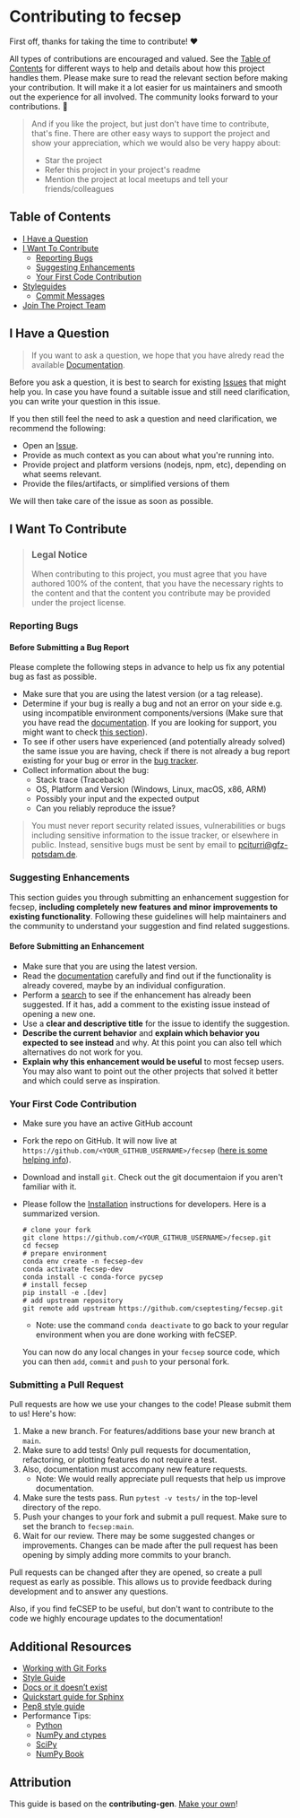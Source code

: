 <!-- omit in toc -->
# Contributing to fecsep

First off, thanks for taking the time to contribute! ❤️

All types of contributions are encouraged and valued. See the [Table of Contents](#table-of-contents) for different ways to help and details about how this project handles them. Please make sure to read the relevant section before making your contribution. It will make it a lot easier for us maintainers and smooth out the experience for all involved. The community looks forward to your contributions. 🎉

> And if you like the project, but just don't have time to contribute, that's fine. There are other easy ways to support the project and show your appreciation, which we would also be very happy about:
> - Star the project
> - Refer this project in your project's readme
> - Mention the project at local meetups and tell your friends/colleagues

<!-- omit in toc -->
## Table of Contents

- [I Have a Question](#i-have-a-question)
- [I Want To Contribute](#i-want-to-contribute)
  - [Reporting Bugs](#reporting-bugs)
  - [Suggesting Enhancements](#suggesting-enhancements)
  - [Your First Code Contribution](#your-first-code-contribution)
- [Styleguides](#styleguides)
  - [Commit Messages](#commit-messages)
- [Join The Project Team](#join-the-project-team)



## I Have a Question

> If you want to ask a question, we hope that you have alredy read the available [Documentation](https://fecsep.readthedocs.io).

Before you ask a question, it is best to search for existing [Issues](https://github.com/cseptesting/fecsep/issues) that might help you. In case you have found a suitable issue and still need clarification, you can write your question in this issue.

If you then still feel the need to ask a question and need clarification, we recommend the following:

- Open an [Issue](https://github.com/cseptesting/fecsep/issues/new).
- Provide as much context as you can about what you're running into.
- Provide project and platform versions (nodejs, npm, etc), depending on what seems relevant.
- Provide the files/artifacts, or simplified versions of them

We will then take care of the issue as soon as possible.


## I Want To Contribute

> ### Legal Notice <!-- omit in toc -->
> When contributing to this project, you must agree that you have authored 100% of the content, that you have the necessary rights to the content and that the content you contribute may be provided under the project license.

### Reporting Bugs

<!-- omit in toc -->
#### Before Submitting a Bug Report

Please complete the following steps in advance to help us fix any potential bug as fast as possible.

- Make sure that you are using the latest version (or a tag release).
- Determine if your bug is really a bug and not an error on your side e.g. using incompatible environment components/versions (Make sure that you have read the [documentation](https://fecsep.readthedocs.io). If you are looking for support, you might want to check [this section](#i-have-a-question)).
- To see if other users have experienced (and potentially already solved) the same issue you are having, check if there is not already a bug report existing for your bug or error in the [bug tracker](https://github.com/cseptesting/fecsepissues?q=label%3Abug).
- Collect information about the bug:
  - Stack trace (Traceback)
  - OS, Platform and Version (Windows, Linux, macOS, x86, ARM)
  - Possibly your input and the expected output
  - Can you reliably reproduce the issue?
  
> You must never report security related issues, vulnerabilities or bugs including sensitive information to the issue tracker, or elsewhere in public. Instead, sensitive bugs must be sent by email to <pciturri@gfz-potsdam.de>.

<!-- omit in toc -->


### Suggesting Enhancements

This section guides you through submitting an enhancement suggestion for fecsep, **including completely new features and minor improvements to existing functionality**. Following these guidelines will help maintainers and the community to understand your suggestion and find related suggestions.

#### Before Submitting an Enhancement

- Make sure that you are using the latest version.
- Read the [documentation](https://fecsep.readthedocs.io) carefully and find out if the functionality is already covered, maybe by an individual configuration.
- Perform a [search](https://github.com/cseptesting/fecsep/issues) to see if the enhancement has already been suggested. If it has, add a comment to the existing issue instead of opening a new one.
- Use a **clear and descriptive title** for the issue to identify the suggestion.
- **Describe the current behavior** and **explain which behavior you expected to see instead** and why. At this point you can also tell which alternatives do not work for you.
- **Explain why this enhancement would be useful** to most fecsep users. You may also want to point out the other projects that solved it better and which could serve as inspiration.


### Your First Code Contribution

* Make sure you have an active GitHub account
* Fork the repo on GitHub. It will now live at `https://github.com/<YOUR_GITHUB_USERNAME>/fecsep` ([here is some helping info](https://help.github.com/en/github/collaborating-with-issues-and-pull-requests/working-with-forks)).
* Download and install `git`. Check out the git documentaion if you aren't familiar with it.
* Please follow the [Installation](https://fecsep.readthedocs.io) instructions for developers. Here is a summarized version.
  
      # clone your fork
      git clone https://github.com/<YOUR_GITHUB_USERNAME>/fecsep.git
      cd fecsep
      # prepare environment
      conda env create -n fecsep-dev
      conda activate fecsep-dev
      conda install -c conda-force pycsep
      # install fecsep
      pip install -e .[dev]
      # add upstream repository
      git remote add upstream https://github.com/cseptesting/fecsep.git

  * Note: use the command `conda deactivate` to go back to your regular environment when you are done working with feCSEP.

  You can now do any local changes in your `fecsep` source code, which you can then `add`, `commit` and `push` to your personal fork.

### Submitting a Pull Request

Pull requests are how we use your changes to the code! Please submit them to us! Here's how:

1. Make a new branch. For features/additions base your new branch at `main`.
2. Make sure to add tests! Only pull requests for documentation, refactoring, or plotting features do not require a test.
3. Also, documentation must accompany new feature requests.
   - Note: We would really appreciate pull requests that help us improve documentation.
4. Make sure the tests pass. Run `pytest -v tests/` in the top-level directory of the repo.
5. Push your changes to your fork and submit a pull request. Make sure to set the branch to `fecsep:main`.
6. Wait for our review. There may be some suggested changes or improvements. Changes can be made after
   the pull request has been opening by simply adding more commits to your branch.

Pull requests can be changed after they are opened, so create a pull request as early as possible.
This allows us to provide feedback during development and to answer any questions.


Also, if you find feCSEP to be useful, but don't want to contribute to the code we highly encourage updates to the documentation!




## Additional Resources
* [Working with Git Forks](https://help.github.com/en/github/collaborating-with-issues-and-pull-requests/working-with-forks)
* [Style Guide](http://google.github.io/styleguide/pyguide.html)
* [Docs or it doesn’t exist](https://lukeplant.me.uk/blog/posts/docs-or-it-doesnt-exist/)
* [Quickstart guide for Sphinx](https://www.sphinx-doc.org/en/master/usage/quickstart.html)
* [Pep8 style guide](https://pep8.org/)
* Performance Tips:
  * [Python](https://wiki.python.org/moin/PythonSpeed/PerformanceTips)
  * [NumPy and ctypes](https://scipy-cookbook.readthedocs.io/)
  * [SciPy](https://www.scipy.org/docs.html)
  * [NumPy Book](http://csc.ucdavis.edu/~chaos/courses/nlp/Software/NumPyBook.pdf)



## Attribution
This guide is based on the **contributing-gen**. [Make your own](https://github.com/bttger/contributing-gen)!
